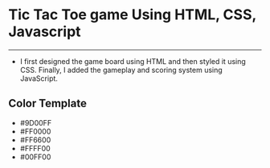 <H1>Tic Tac Toe game Using HTML, CSS, Javascript</H1>
<Hr>

<ul>
    <li> I first designed the game board using HTML and then styled it using CSS. Finally, I added the gameplay and scoring system using JavaScript.</li>
</ul>

<H2>Color Template</H2>
<ul>
    <li>#9D00FF</li>
    <li>#FF0000</li>
    <li>#FF6600</li>
    <li>#FFFF00</li>
    <li>#00FF00</li>
</ul>
